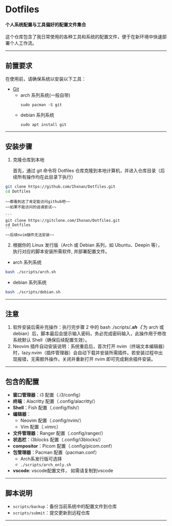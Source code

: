 # Dotfiles

#### 个人系统配置与工具偏好的配置文件集合

这个仓库包含了我日常使用的各种工具和系统的配置文件，便于在新环境中快速部署个人工作流。

---

## 前置要求
在使用前，请确保系统以安装以下工具：
- [Git](https://git-scm.com/downloads)
    - arch 系列系统(一般自带)
        ```
        sudo pacman -S git
        ```
    - debian 系列系统
        ```
        sudo apt install git
        ```

---

## 安装步骤

1. 克隆仓库到本地

    首先，通过 git 命令将 Dotfiles 仓库克隆到本地计算机，并进入仓库目录（后续所有操作均在此目录下执行）
   
```sh
git clone https://github.com/Ihxnan/Dotfiles.git
cd Dotfiles
```
    ~~都看到这了肯定能访问github吧~~
    ~~如果不能访问的话请尝试~~
    
    ```
    git clone https://gitclone.com/Ihxnan/Dotfiles.git
    cd Dotfiles
    ```
    ~~后续nvim插件无法安装~~

2. 根据你的 Linux 发行版（Arch 或 Debian 系列，如 Ubuntu、Deepin 等），执行对应的脚本安装所需软件, 并部署配置文件。

- arch 系列系统
```sh
bash ./scripts/arch.sh
```
- debian 系列系统
```sh
bash ./scripts/debian.sh
```

---

## 注意

1. 软件安装后需补充操作：执行完步骤 2 中的 bash ./scripts/***.sh（*** 为 arch 或 debian）后，脚本最后会提示输入密码，务必完成密码输入，此操作用于修改系统默认 Shell（确保后续配置生效）。
2. Neovim 插件自动安装说明：系统重启后，首次打开 nvim（终端文本编辑器）时，lazy.nvim（插件管理器）会自动下载并安装所需插件。若安装过程中出现报错，无需额外操作，关闭并重新打开 nvim 即可完成剩余插件安装。

---

## 包含的配置

- **窗口管理器**：i3 配置（.i3/config）
- **终端**：Alacritty 配置（.config/alacritty/）
- **Shell**：Fish 配置（.config/fish/）
- **编辑器**：
  - Neovim 配置（.config/nvim/）
  - Vim 配置（.vimrc）
- **文件管理器**：Ranger 配置（.config/ranger/）
- **状态栏**：i3blocks 配置（.config/i3blocks/）
- **compositor**：Picom 配置（.config/picom.conf）
- **包管理器**：Pacman 配置（pacman.conf）
    - Arch系发行版可选择
    - `./scripts/arch_only.sh`
- **vscode**: vscode配置文件， 如需请复制到vscode

---

## 脚本说明

- `scripts/backup`：备份当前系统中的配置文件到仓库
- `scripts/submit`：提交更新到远程仓库

---
